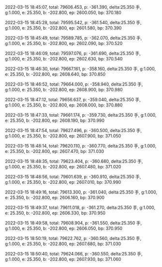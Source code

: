 2022-03-15 18:45:07, total: 79606.453, p: -361.390, delta:25.350 手, g:1.000, e: 25.350, b: -202.800, ep: 2600.050, bp: 370.180

2022-03-15 18:45:28, total: 79595.542, p: -361.540, delta:25.350 手, g:1.000, e: 25.350, b: -202.800, ep: 2601.580, bp: 370.390

2022-03-15 18:45:49, total: 79589.785, p: -362.070, delta:25.350 手, g:1.000, e: 25.350, b: -202.800, ep: 2602.090, bp: 370.520

2022-03-15 18:46:09, total: 79597.076, p: -361.690, delta:25.350 手, g:1.000, e: 25.350, b: -202.800, ep: 2602.630, bp: 370.540

2022-03-15 18:46:30, total: 79667.161, p: -358.160, delta:25.350 手, g:1.000, e: 25.350, b: -202.800, ep: 2608.640, bp: 370.850

2022-03-15 18:46:52, total: 79664.000, p: -358.940, delta:25.350 手, g:1.000, e: 25.350, b: -202.800, ep: 2608.900, bp: 370.980

2022-03-15 18:47:12, total: 79656.637, p: -359.040, delta:25.350 手, g:1.000, e: 25.350, b: -202.800, ep: 2608.000, bp: 370.880

2022-03-15 18:47:33, total: 79661.174, p: -359.730, delta:25.350 手, g:1.000, e: 25.350, b: -202.800, ep: 2608.190, bp: 370.990

2022-03-15 18:47:54, total: 79627.496, p: -360.500, delta:25.350 手, g:1.000, e: 25.350, b: -202.800, ep: 2607.900, bp: 371.050

2022-03-15 18:48:14, total: 79620.110, p: -360.770, delta:25.350 手, g:1.000, e: 25.350, b: -202.800, ep: 2607.470, bp: 371.030

2022-03-15 18:48:35, total: 79623.404, p: -360.680, delta:25.350 手, g:1.000, e: 25.350, b: -202.800, ep: 2607.480, bp: 371.020

2022-03-15 18:48:56, total: 79601.639, p: -360.910, delta:25.350 手, g:1.000, e: 25.350, b: -202.800, ep: 2607.010, bp: 370.990

2022-03-15 18:49:16, total: 79613.300, p: -361.040, delta:25.350 手, g:1.000, e: 25.350, b: -202.800, ep: 2606.160, bp: 370.900

2022-03-15 18:49:37, total: 79611.018, p: -361.270, delta:25.350 手, g:1.000, e: 25.350, b: -202.800, ep: 2606.330, bp: 370.950

2022-03-15 18:49:58, total: 79608.904, p: -361.550, delta:25.350 手, g:1.000, e: 25.350, b: -202.800, ep: 2606.050, bp: 370.950

2022-03-15 18:50:19, total: 79622.762, p: -360.560, delta:25.350 手, g:1.000, e: 25.350, b: -202.800, ep: 2607.680, bp: 371.030

2022-03-15 18:50:40, total: 79624.066, p: -360.550, delta:25.350 手, g:1.000, e: 25.350, b: -202.800, ep: 2607.930, bp: 371.060